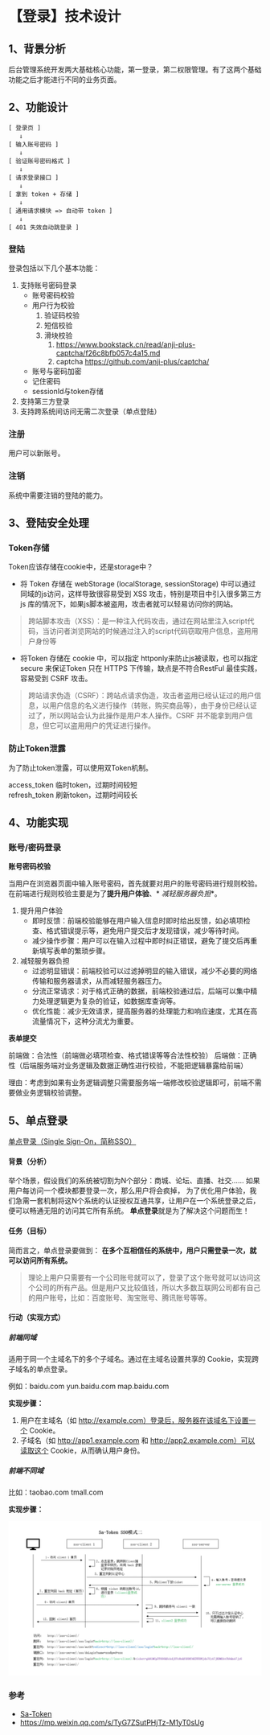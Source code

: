 # 【登录】技术设计

## 1、背景分析

后台管理系统开发两大基础核心功能，第一登录，第二权限管理。有了这两个基础功能之后才能进行不同的业务页面。

## 2、功能设计

```text
[ 登录页 ]
   ↓
[ 输入账号密码 ]
   ↓
[ 验证账号密码格式 ]
   ↓
[ 请求登录接口 ]
   ↓
[ 拿到 token + 存储 ]
   ↓
[ 通用请求模块 => 自动带 token ]
   ↓
[ 401 失效自动跳登录 ]
```

### 登陆
登录包括以下几个基本功能：

1. 支持账号密码登录
    * 账号密码校验
    * 用户行为校验
        1. 验证码校验
        2. 短信校验
        3. 滑块校验
            1. https://www.bookstack.cn/read/anji-plus-captcha/f26c8bfb057c4a15.md
            2. captcha https://github.com/anji-plus/captcha/
    * 账号与密码加密
    * 记住密码
    * sessionId与token存储
2. 支持第三方登录
3. 支持跨系统间访问无需二次登录（单点登陆）

### 注册

用户可以新账号。

### 注销

系统中需要注销的登陆的能力。

## 3、登陆安全处理

### Token存储

Token应该存储在cookie中，还是storage中？

* 将 Token 存储在 webStorage (localStorage, sessionStorage) 中可以通过同域的js访问，这样导致很容易受到 XSS
  攻击，特别是项目中引入很多第三方 js 库的情况下，如果js脚本被盗用，攻击者就可以轻易访问你的网站。

> 跨站脚本攻击（XSS）：是一种注入代码攻击，通过在网站里注入script代码，当访问者浏览网站的时候通过注入的script代码窃取用户信息，盗用用户身份等

* 将Token 存储在 cookie 中，可以指定 httponly来防止js被读取，也可以指定 secure 来保证Token 只在 HTTPS 下传输，缺点是不符合RestFul
  最佳实践，容易受到 CSRF 攻击。

> 跨站请求伪造（CSRF）：跨站点请求伪造，攻击者盗用已经认证过的用户信息，以用户信息的名义进行操作（转账，购买商品等），由于身份已经认证过了，所以网站会认为此操作是用户本人操作。CSRF
> 并不能拿到用户信息，但它可以盗用用户的凭证进行操作。

### 防止Token泄露

为了防止token泄露，可以使用双Token机制。

access_token 临时token，过期时间较短  
refresh_token 刷新token，过期时间较长  

## 4、功能实现

### 账号/密码登录

**账号密码校验**

当用户在浏览器页面中输入账号密码，首先就要对用户的账号密码进行规则校验。在前端进行规则校验主要是为了**提升用户体验**、*
*减轻服务器负担**。

1. 提升用户体验
    * 即时反馈：前端校验能够在用户输入信息时即时给出反馈，如必填项检查、格式错误提示等，避免用户提交后才发现错误，减少等待时间。
    * 减少操作步骤：用户可以在输入过程中即时纠正错误，避免了提交后再重新填写表单的繁琐步骤。
2. 减轻服务器负担
    * 过滤明显错误：前端校验可以过滤掉明显的输入错误，减少不必要的网络传输和服务器请求，从而减轻服务器压力。
    * 分流正常请求：对于格式正确的数据，前端校验通过后，后端可以集中精力处理逻辑更为复杂的验证，如数据库查询等。
    * 优化性能：减少无效请求，提高服务器的处理能力和响应速度，尤其在高流量情况下，这种分流尤为重要。

**表单提交**

前端做：合法性（前端做必填项检查、格式错误等等合法性校验）
后端做：正确性（后端服务端对业务逻辑及数据正确性进行校验，不能把逻辑暴露给前端）

理由：考虑到如果有业务逻辑调整只需要服务端一端修改校验逻辑即可，前端不需要做业务逻辑校验调整。

## 5、单点登录

[单点登录（Single Sign-On，简称SSO）](https://sa-token.cc/doc.html#/sso/readme)

#### 背景（分析）

举个场景，假设我们的系统被切割为N个部分：商城、论坛、直播、社交…… 如果用户每访问一个模块都要登录一次，那么用户将会疯掉，
为了优化用户体验，我们急需一套机制将这N个系统的认证授权互通共享，让用户在一个系统登录之后，便可以畅通无阻的访问其它所有系统。
**单点登录**就是为了解决这个问题而生！

#### 任务（目标）

简而言之，单点登录要做到： **在多个互相信任的系统中，用户只需登录一次，就可以访问所有系统。**

> 理论上用户只需要有一个公司账号就可以了，登录了这个账号就可以访问这个公司的所有产品。但是用户又比较值钱，所以大多数互联网公司都有自己的用户账号，比如：百度账号、淘宝账号、腾讯账号等等。

#### 行动（实现方式）

##### 前端同域

适用于同一个主域名下的多个子域名。通过在主域名设置共享的 Cookie，实现跨子域名的单点登录。

例如：baidu.com yun.baidu.com map.baidu.com

**实现步骤：**

1. 用户在主域名（如 http://example.com）登录后，服务器在该域名下设置一个 Cookie。
2. 子域名（如 http://app1.example.com 和 http://app2.example.com）可以读取这个 Cookie，从而确认用户身份。

##### 前端不同域

比如：taobao.com tmall.com

**实现步骤：**

![](./1.jpg)

### 参考

* [Sa-Token](https://sa-token.cc/doc.html)
* https://mp.weixin.qq.com/s/TyG7ZSutPHjTz-M1yT0sUg